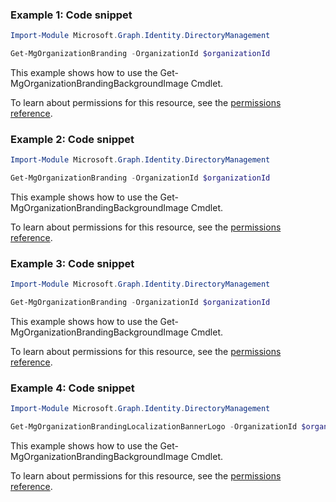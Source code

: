 ### Example 1: Code snippet

```powershellImport-Module Microsoft.Graph.Identity.DirectoryManagement

Get-MgOrganizationBranding -OrganizationId $organizationId
```
This example shows how to use the Get-MgOrganizationBrandingBackgroundImage Cmdlet.
To learn about permissions for this resource, see the [permissions reference](/graph/permissions-reference).

### Example 2: Code snippet

```powershellImport-Module Microsoft.Graph.Identity.DirectoryManagement

Get-MgOrganizationBranding -OrganizationId $organizationId
```
This example shows how to use the Get-MgOrganizationBrandingBackgroundImage Cmdlet.
To learn about permissions for this resource, see the [permissions reference](/graph/permissions-reference).

### Example 3: Code snippet

```powershellImport-Module Microsoft.Graph.Identity.DirectoryManagement

Get-MgOrganizationBranding -OrganizationId $organizationId
```
This example shows how to use the Get-MgOrganizationBrandingBackgroundImage Cmdlet.
To learn about permissions for this resource, see the [permissions reference](/graph/permissions-reference).

### Example 4: Code snippet

```powershellImport-Module Microsoft.Graph.Identity.DirectoryManagement

Get-MgOrganizationBrandingLocalizationBannerLogo -OrganizationId $organizationId -OrganizationalBrandingLocalizationId $organizationalBrandingLocalizationId
```
This example shows how to use the Get-MgOrganizationBrandingBackgroundImage Cmdlet.
To learn about permissions for this resource, see the [permissions reference](/graph/permissions-reference).

